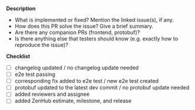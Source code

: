 **Description**

* What is implemented or fixed? Mention the linked issue(s), if any.
* How does this PR solve the issue? Give a brief summary.
* Are there any companion PRs (frontend, protobuf)?
* Is there anything else that testers should know (e.g. exactly how to reproduce the issue)?

**Checklist**

- [ ] changelog updated / no changelog update needed
- [ ] e2e test passing
- [ ] corresponding fix added to e2e test / new e2e test created
- [ ] protobuf updated to the latest dev commit / no protobuf update needed
- [ ] added reviewers and assignee
- [ ] added ZenHub estimate, milestone, and release

